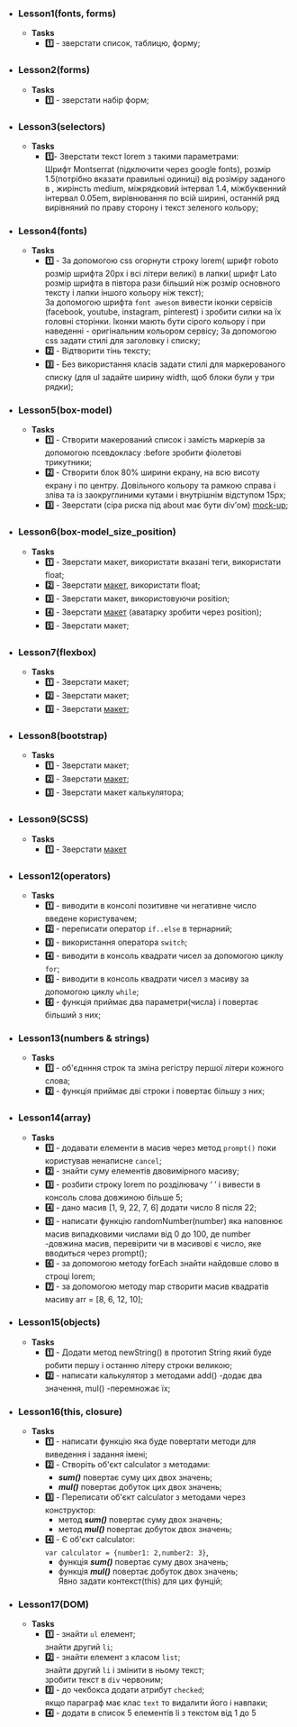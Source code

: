 * ### Lesson1(fonts, forms)
  * **Tasks**
    * **:one:** - зверстати список, таблицю, форму;
* ### Lesson2(forms)
  * **Tasks**
    * **:one:** - зверстати набір форм;
* ### Lesson3(selectors)
  * **Tasks**
    * **:one:**- Зверстати текст lorem з такими параметрами:<br>
   Шрифт Montserrat (підключити через google fonts), розмір 1.5(потрібно вказати правильні одиниці) від розіміру заданого в <html>, жирінсть medium, міжрядковий інтервал 1.4, міжбуквенний інтервал 0.05em, вирівнювання по всій ширині, останній ряд вирівняний по праву сторону і текст зеленого кольору;
 
* ### Lesson4(fonts)
  * **Tasks**
    * **:one:** - За допомогою css огорнути строку lorem( шрифт roboto розмір шрифта 20px і всі літери великі) в лапки( шрифт Lato розмір шрифта в півтора рази більший ніж розмір основного тексту і лапки іншого кольору ніж текст);<br>
                  За допомогою шрифта `font awesom` вивести іконки сервісів (facebook, youtube, instagram, pinterest) і зробити силки на  їх головні сторінки. Іконки мають бути сірого кольору і при наведенні - оригінальним кольором сервісу;
                  За допомогою css задати стилі для заголовку і списку;
    * **:two:** - Відтворити тінь тексту;
    * **:three:** - Без використання класів задати стилі для маркерованого списку (для ul задайте ширину width, щоб блоки були у три рядки);
* ### Lesson5(box-model)
  * **Tasks**
    * **:one:** - Створити макерований список і замість маркерів за допомогою псевдокласу :before зробити фіолетові трикутники;
    * **:two:** - Створити блок 80% ширини екрану, на всю висоту екрану і по центру. Довільного кольору та рамкою справа і зліва та із заокруглиними кутами і внутрішнім відступом 15px;
    * **:three:** - Зверстати (сіра риска під about має бути div’ом) [mock-up](https://drive.google.com/open?id=17f88iDDgSPXmhE17yUwugzUcvXpKsaNA);
 * ### Lesson6(box-model_size_position)
   * **Tasks**
     * **:one:** - Зверстати макет, використати вказані теги, використати float;
     * **:two:** - Зверстати [макет](https://drive.google.com/open?id=1Xe5XE1BUgZNvkXOlm9vP2l4DLgIeRz02), використати float;
     * **:three:** - Зверстати макет, використовуючи position;
     * **:four:** - Зверстати [макет]( https://drive.google.com/open?id=12XiUYyEGdMQ4sCFrS_uWcnOiHa-GYx1t) (аватарку зробити через position);
     * **:five:** - Зверстати макет;
 * ### Lesson7(flexbox)
   * **Tasks**
     * **:one:** - Зверстати макет;
     * **:two:** - Зверстати макет;
     * **:three:** - Зверстати [макет](https://drive.google.com/open?id=1tBLLC58aoUDGZZGqgAmM87s-5iR9qsvJ);
* ### Lesson8(bootstrap)
  * **Tasks**
    * **:one:** - Зверстати макет;
    * **:two:** - Зверстати [макет](https://drive.google.com/open?id=1tBLLC58aoUDGZZGqgAmM87s-5iR9qsvJ);
    * **:three:** - Зверстати макет калькулятора;
* ### Lesson9(SCSS)
  * **Tasks**
    * **:one:** - Зверстати [макет](https://goo.gl/PECY7w)
* ### Lesson12(operators)
  * **Tasks** 
    * **:one:** - виводити в консолі позитивне чи негативне число введене користувачем;
    * **:two:** - переписати оператор `if..else` в тернарний;
    * **:three:** - використання оператора `switch`;
    * **:four:** - виводити в консоль квадрати чисел за допомогою циклу `for`;
    * **:five:** - виводити в консоль квадрати чисел з масиву за допомогою циклу `while`;
    * **:six:** - функція приймає два параметри(числа) і повертає більший з них;
* ### Lesson13(numbers & strings)
  * **Tasks**
    * **:one:** - об'єднння строк та зміна регістру першої літери кожного слова;
    * **:two:** - функція приймає дві строки і повертає більшу з них;
* ### Lesson14(array)
  * **Tasks**
    * **:one:** - додавати елементи в масив через метод `prompt()` поки користував ненаписне `cancel`;
    * **:two:** - знайти суму елементів двовимірного масиву;
    * **:three:** - розбити строку lorem по розділювачу ‘ ’ і вивести в консоль слова довжиною більше 5;
    * **:four:** - дано масив [1, 9, 22, 7, 6] додати число 8 після 22;
    * **:five:** - написати функцію randomNumber(number) яка наповнює масив випадковими числами від 0 до 100, де number -довжина масив, перевірити чи в масивові є число, яке вводиться через prompt();
    * **:six:** - за допомогою методу forEach знайти найдовше слово в строці lorem;
    * **:seven:** - за допомогою методу map створити масив квадратів масиву arr = [8, 6, 12, 10];
* ### Lesson15(objects)
  * **Tasks**
    * **:one:** - Додати метод newString() в прототип String який буде робити першу і останню літеру строки великою;
    * **:two:** - написати калькулятор з методами add() -додає два значення, mul() -перемножає їх;
* ### Lesson16(this, closure)
  * **Tasks**
    * **:one:** - написати функцію яка буде повертати методи для виведення і задання імені;
    * **:two:** - Створіть об'єкт calculator з методами: 
       - ***sum()*** повертає суму цих двох значень;
       - ***mul()*** повертає добуток цих двох значень;
    * **:three:** - Переписати об'єкт calculator з методами через конструктор:
       - метод ***sum()*** повертає суму двох значень;
       - метод ***mul()*** повертає добуток двох значень;
    * **:four:** - Є об'єкт calculator:<br> `var calculator = {number1: 2,number2: 3}`,
       - функція ***sum()*** повертає суму двох значень;
       - функція ***mul()*** повертає добуток двох значень;<br> Явно задати контекст(this) для цих фунцій;
* ### Lesson17(DOM)
  * **Tasks**
    * **:one:** - знайти  `ul` елемент; <br>знайти другий `li`;
    * **:two:** - знайти елемент з класом `list`;<br>
знайти другий `li` і змінити в ньому текст;<br>
зробити текст в `div` червоним;
    * **:three:** - до чекбокса додати атрибут `checked`;<br>
     якщо параграф має клас `text` то видалити його і навпаки;
    * **:four:** - додати в список 5 елементів li з текстом від 1 до 5
